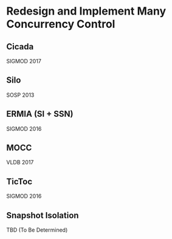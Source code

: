 # Redesign and Implement Many Concurrency Control
## Cicada
SIGMOD 2017
## Silo
SOSP 2013
## ERMIA (SI + SSN)
SIGMOD 2016
## MOCC
VLDB 2017
## TicToc
SIGMOD 2016
## Snapshot Isolation
TBD (To Be Determined)

